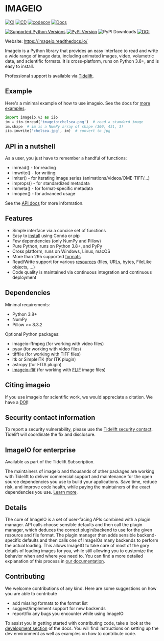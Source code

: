 # IMAGEIO

[![CI](https://github.com/imageio/imageio/workflows/CI/badge.svg)](https://github.com/imageio/imageio/actions/workflows/ci.yml)
[![CD](https://github.com/imageio/imageio/workflows/CD/badge.svg)](https://github.com/imageio/imageio/actions/workflows/cd.yml)
[![codecov](https://codecov.io/gh/imageio/imageio/branch/master/graph/badge.svg?token=81Zhu9MDec)](https://codecov.io/gh/imageio/imageio)
[![Docs](https://readthedocs.org/projects/imageio/badge/?version=latest)](https://imageio.readthedocs.io)

[![Supported Python Versions](https://img.shields.io/pypi/pyversions/imageio.svg)](https://pypi.python.org/pypi/imageio/)
[![PyPI Version](https://img.shields.io/pypi/v/imageio.svg)](https://pypi.python.org/pypi/imageio/)
![PyPI Downloads](https://img.shields.io/pypi/dm/imageio?color=blue)
[![DOI](https://zenodo.org/badge/DOI/10.5281/zenodo.1488561.svg)](https://doi.org/10.5281/zenodo.1488561)



Website: https://imageio.readthedocs.io/

<p class='summary'>
Imageio is a Python library that provides an easy interface to read and
write a wide range of image data, including animated images, video,
volumetric data, and scientific formats. It is cross-platform, runs on
Python 3.8+, and is easy to install.
</p>

<p>
    Professional support is available via <a href='https://tidelift.com/funding/github/pypi/imageio'>Tidelift</a>.
</p>

<h2>Example</h2>
Here's a minimal example of how to use imageio. See the docs for
<a href='https://imageio.readthedocs.io/en/stable/examples.html'>more examples</a>.

```python
import imageio.v3 as iio
im = iio.imread('imageio:chelsea.png')  # read a standard image
im.shape  # im is a NumPy array of shape (300, 451, 3)
iio.imwrite('chelsea.jpg', im)  # convert to jpg
```

<h2>API in a nutshell</h2>
As a user, you just have to remember a handful of functions:

<ul>
    <li>imread() - for reading</li>
    <li>imwrite() - for writing</li>
    <li>imiter() - for iterating image series (animations/videos/OME-TIFF/...)</li>
    <li>improps() - for standardized metadata</li>
    <li>immeta() - for format-specific metadata</li>
    <li>imopen() - for advanced usage</li>
</ul>

See the <a href='https://imageio.readthedocs.io/en/stable/reference/index.html'>API docs</a> for more information.


<h2>Features</h2>
<ul>
    <li>Simple interface via a concise set of functions</li>
    <li>Easy to <a href='https://imageio.readthedocs.io/en/stable/getting_started/installation.html'>install</a> using Conda or pip</li>
    <li>Few dependencies (only NumPy and Pillow)</li>
    <li>Pure Python, runs on Python 3.8+, and PyPy</li>
    <li>Cross platform, runs on Windows, Linux, macOS</li>
    <li>More than 295 supported <a href='https://imageio.readthedocs.io/en/stable/formats/index.html'>formats</a></li>
    <li>Read/Write support for various <a href='https://imageio.readthedocs.io/en/stable/getting_started/requests.html'>resources</a> (files, URLs, bytes, FileLike objects, ...)</li>
    <li>Code quality is maintained via continuous integration and continuous deployment</li>
</ul>


<h2>Dependencies</h2>

Minimal requirements:
<ul>
    <li>Python 3.8+</li>
    <li>NumPy</li>
    <li>Pillow >= 8.3.2</li>
</ul>

Optional Python packages:
<ul>
    <li>imageio-ffmpeg (for working with video files)</li>
    <li>pyav (for working with video files)</li>
    <li>tifffile (for working with TIFF files)</li>
    <li>itk or SimpleITK (for ITK plugin)</li>
    <li>astropy (for FITS plugin)</li>
    <li><a href='https://codeberg.org/monilophyta/imageio-flif'>imageio-flif</a> (for working with <a href='https://github.com/FLIF-hub/FLIF'>FLIF</a> image files)</li>
</ul>

<h2>Citing imageio</h2>
<p>
If you use imageio for scientific work, we would appreciate a citation.
We have a <a href='https://doi.org/10.5281/zenodo.1488561'>DOI</a>!
</p>


<h2>Security contact information</h2>

To report a security vulnerability, please use the
<a href='https://tidelift.com/security'>Tidelift security contact</a>.
Tidelift will coordinate the fix and disclosure.


<h2>ImageIO for enterprise</h2>

Available as part of the Tidelift Subscription.

The maintainers of imageio and thousands of other packages are working with Tidelift to deliver commercial support and maintenance for the open source dependencies you use to build your applications. Save time, reduce risk, and improve code health, while paying the maintainers of the exact dependencies you use.
<a href='https://tidelift.com/subscription/pkg/pypi-imageio?utm_source=pypi-imageio&utm_medium=referral&utm_campaign=readme'>Learn more</a>.


<h2>Details</h2>
<p>
    The core of ImageIO is a set of user-facing APIs combined with a plugin manager. API calls choose sensible defaults and then call the plugin manager, which deduces the correct plugin/backend to use for the given resource and file format. The plugin manager then adds sensible backend-specific defaults and then calls one of ImageIOs many backends to perform the actual loading. This allows ImageIO to take care of most of the gory details of loading images for you, while still allowing you to customize the behavior when and where you need to. You can find a more detailed explanation of this process in <a href='https://imageio.readthedocs.io/en/stable/user_guide/overview.html'>our documentation</a>.

<h2>Contributing</h2>

We welcome contributions of any kind. Here are some suggestions on how you are able to contribute

- add missing formats to the format list
- suggest/implement support for new backends
- report/fix any bugs you encounter while using ImageIO

To assist you in getting started with contributing code, take a look at the [development section](https://imageio.readthedocs.io/en/stable/development/index.html) of the docs. You will find instructions on setting up the dev environment as well as examples on how to contribute code.
